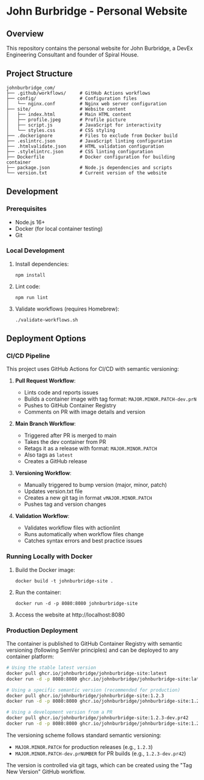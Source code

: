 # John Burbridge - Personal Website

## Overview
This repository contains the personal website for John Burbridge, a DevEx Engineering Consultant and founder of Spiral House.

## Project Structure
```
johnburbridge_com/
├── .github/workflows/     # GitHub Actions workflows
├── config/                # Configuration files
│   └── nginx.conf         # Nginx web server configuration
├── site/                  # Website content
│   ├── index.html         # Main HTML content
│   ├── profile.jpeg       # Profile picture
│   ├── script.js          # JavaScript for interactivity
│   └── styles.css         # CSS styling
├── .dockerignore          # Files to exclude from Docker build
├── .eslintrc.json         # JavaScript linting configuration
├── .htmlvalidate.json     # HTML validation configuration
├── .stylelintrc.json      # CSS linting configuration
├── Dockerfile             # Docker configuration for building container
├── package.json           # Node.js dependencies and scripts
└── version.txt            # Current version of the website
```

## Development

### Prerequisites
- Node.js 16+
- Docker (for local container testing)
- Git

### Local Development
1. Install dependencies:
   ```
   npm install
   ```

2. Lint code:
   ```
   npm run lint
   ```
   
3. Validate workflows (requires Homebrew):
   ```
   ./validate-workflows.sh
   ```

## Deployment Options

### CI/CD Pipeline
This project uses GitHub Actions for CI/CD with semantic versioning:

1. **Pull Request Workflow**:
   - Lints code and reports issues
   - Builds a container image with tag format: `MAJOR.MINOR.PATCH-dev.prN` 
   - Pushes to GitHub Container Registry
   - Comments on PR with image details and version

2. **Main Branch Workflow**:
   - Triggered after PR is merged to main
   - Takes the dev container from PR
   - Retags it as a release with format: `MAJOR.MINOR.PATCH`
   - Also tags as `latest`
   - Creates a GitHub release

3. **Versioning Workflow**:
   - Manually triggered to bump version (major, minor, patch)
   - Updates version.txt file
   - Creates a new git tag in format `vMAJOR.MINOR.PATCH`
   - Pushes tag and version changes
   
4. **Validation Workflow**:
   - Validates workflow files with actionlint
   - Runs automatically when workflow files change
   - Catches syntax errors and best practice issues

### Running Locally with Docker

1. Build the Docker image:
   ```
   docker build -t johnburbridge-site .
   ```

2. Run the container:
   ```
   docker run -d -p 8080:8080 johnburbridge-site
   ```

3. Access the website at http://localhost:8080

### Production Deployment
The container is published to GitHub Container Registry with semantic versioning (following SemVer principles) and can be deployed to any container platform:

```bash
# Using the stable latest version
docker pull ghcr.io/johnburbridge/johnburbridge-site:latest
docker run -d -p 8080:8080 ghcr.io/johnburbridge/johnburbridge-site:latest

# Using a specific semantic version (recommended for production)
docker pull ghcr.io/johnburbridge/johnburbridge-site:1.2.3
docker run -d -p 8080:8080 ghcr.io/johnburbridge/johnburbridge-site:1.2.3

# Using a development version from a PR
docker pull ghcr.io/johnburbridge/johnburbridge-site:1.2.3-dev.pr42
docker run -d -p 8080:8080 ghcr.io/johnburbridge/johnburbridge-site:1.2.3-dev.pr42
```

The versioning scheme follows standard semantic versioning:
- `MAJOR.MINOR.PATCH` for production releases (e.g., `1.2.3`)
- `MAJOR.MINOR.PATCH-dev.prNUMBER` for PR builds (e.g., `1.2.3-dev.pr42`)

The version is controlled via git tags, which can be created using the "Tag New Version" GitHub workflow.